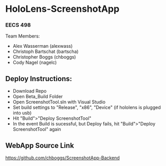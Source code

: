 # HoloLens-ScreenshotApp
### EECS 498
Team Members:
- Alex Wasserman (alexwass)
- Christoph Bartschat (bartscha)
- Christopher Boggs (chboggs)
- Cody Nagel (nagelc)

## Deploy Instructions:
* Download Repo
* Open Beta_Build Folder
* Open ScreenshotTool.sln with Visual Studio
* Set build settings to "Release", "x86", "Device" (if hololens is plugged into usb)
* Hit "Build">"Deploy ScreenshotTool"
* In the event Build is sucessful, but Deploy fails, hit "Build">"Deploy ScreenshotTool" again

## WebApp Source Link
https://github.com/chboggs/ScreenshotApp-Backend
